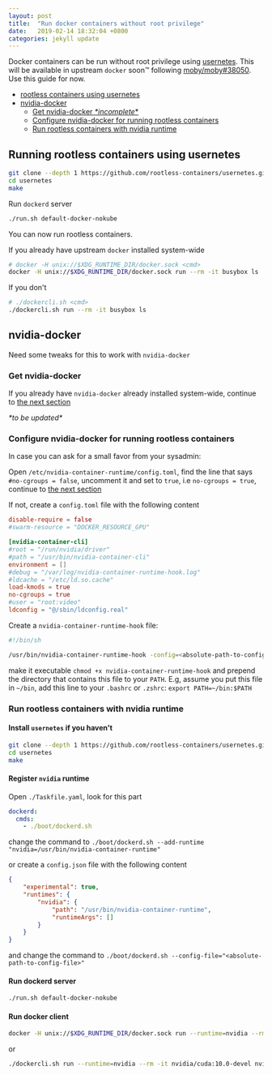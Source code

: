 ```yaml
---
layout: post
title:  "Run docker containers without root privilege"
date:   2019-02-14 18:32:04 +0800
categories: jekyll update
---
```


Docker containers can be run without root privilege using [usernetes](https://github.com/rootless-containers/usernetes). This will be available in upstream `docker` soon™ following [moby/moby#38050](https://github.com/moby/moby/pull/38050). Use this guide for now.

- [rootless containers using usernetes](#running-rootless-containers-using-usernetes)
- [nvidia-docker](#nvidia-docker)
  - [Get nvidia-docker *\*incomplete*\*](#get-nvidia-docker)
  - [Configure nvidia-docker for running rootless containers](#configure-nvidia-docker-for-running-rootless-containers)
  - [Run rootless containers with nvidia runtime](#run-rootless-containers-with-nvidia-runtime)

## Running rootless containers using usernetes

```bash
git clone --depth 1 https://github.com/rootless-containers/usernetes.git
cd usernetes
make
```

Run `dockerd` server

```bash
./run.sh default-docker-nokube
```

You can now run rootless containers.

If you already have upstream `docker` installed system-wide

```bash
# docker -H unix://$XDG_RUNTIME_DIR/docker.sock <cmd>
docker -H unix://$XDG_RUNTIME_DIR/docker.sock run --rm -it busybox ls
```

If you don't

```bash
# ./dockercli.sh <cmd>
./dockercli.sh run --rm -it busybox ls
```

## nvidia-docker

Need some tweaks for this to work with `nvidia-docker`

### Get nvidia-docker

If you already have `nvidia-docker` already installed system-wide, continue to [the next section](#configure-nvidia-docker-for-running-rootless-containers)

*\*to be updated\**

### Configure nvidia-docker for running rootless containers

In case you can ask for a small favor from your sysadmin:

Open `/etc/nvidia-container-runtime/config.toml`, find the line that says `#no-cgroups = false`, uncomment it and set to `true`, i.e `no-cgroups = true`, continue to [the next section](#run-rootless-containers-with-nvidia-runtime)

If not, create a `config.toml` file with the following content

```toml
disable-require = false
#swarm-resource = "DOCKER_RESOURCE_GPU"

[nvidia-container-cli]
#root = "/run/nvidia/driver"
#path = "/usr/bin/nvidia-container-cli"
environment = []
#debug = "/var/log/nvidia-container-runtime-hook.log"
#ldcache = "/etc/ld.so.cache"
load-kmods = true
no-cgroups = true
#user = "root:video"
ldconfig = "@/sbin/ldconfig.real"
```

Create a `nvidia-container-runtime-hook` file:

```sh
#!/bin/sh

/usr/bin/nvidia-container-runtime-hook -config=<absolute-path-to-config.toml> "$@"
```

make it executable `chmod +x nvidia-container-runtime-hook` and prepend the directory that contains this file to your `PATH`. 
E.g, assume you put this file in `~/bin`, add this line to your `.bashrc` or `.zshrc`: `export PATH=~/bin:$PATH`

### Run rootless containers with nvidia runtime

#### Install `usernetes` if you haven't

```bash
git clone --depth 1 https://github.com/rootless-containers/usernetes.git
cd usernetes
make
```

#### Register `nvidia` runtime

Open `./Taskfile.yaml`, look for this part

```yaml
dockerd:
  cmds:
    - ./boot/dockerd.sh
```

change the command to `./boot/dockerd.sh --add-runtime "nvidia=/usr/bin/nvidia-container-runtime"`

or create a `config.json` file with the following content

```json
{
    "experimental": true,
    "runtimes": {
        "nvidia": {
            "path": "/usr/bin/nvidia-container-runtime",
            "runtimeArgs": []
        }
    }
}
```

and change the command to `./boot/dockerd.sh --config-file="<absolute-path-to-config-file>"`

#### Run dockerd server

```bash
./run.sh default-docker-nokube
```

#### Run docker client

```bash
docker -H unix://$XDG_RUNTIME_DIR/docker.sock run --runtime=nvidia --rm -it nvidia/cuda:10.0-devel nvidia-smi
```

or

```bash
./dockercli.sh run --runtime=nvidia --rm -it nvidia/cuda:10.0-devel nvidia-smi
```
